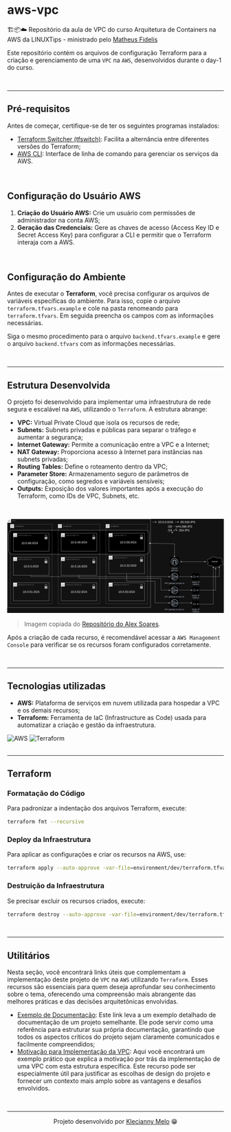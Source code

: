 # aws-vpc

🏗️📦☁️ Repositório da aula de VPC do curso Arquitetura de Containers na AWS da LINUXTips - ministrado pelo [Matheus Fidelis](https://github.com/msfidelis)

Este repositório contém os arquivos de configuração Terraform para a criação e gerenciamento de uma `VPC` na `AWS`, desenvolvidos durante o day-1 do curso.

<br>

---

## Pré-requisitos

Antes de começar, certifique-se de ter os seguintes programas instalados:

- [Terraform Switcher (tfswitch)](https://tfswitch.warrensbox.com/Install/): Facilita a alternância entre diferentes versões do Terraform;
- [AWS CLI](https://docs.aws.amazon.com/pt_br/cli/latest/userguide/getting-started-install.html): Interface de linha de comando para gerenciar os serviços da AWS.

<br>

## Configuração do Usuário AWS

<ol>
    <li><b>Criação do Usuário AWS:</b> Crie um usuário com permissões de administrador na conta AWS;</li>
    <li><b>Geração das Credenciais:</b> Gere as chaves de acesso (Access Key ID e Secret Access Key) para configurar a CLI e permitir que o Terraform interaja com a AWS.</li>
</ol>

<br>

## Configuração do Ambiente

Antes de executar o **Terraform**, você precisa configurar os arquivos de variáveis específicas do ambiente. Para isso, copie o arquivo `terraform.tfvars.example` e cole na pasta renomeando para `terraform.tfvars`. Em seguida preencha os campos com as informações necessárias.

Siga o mesmo procedimento para o arquivo `backend.tfvars.example` e gere o arquivo `backend.tfvars` com as informações necessárias.

<br>

---

## Estrutura Desenvolvida

O projeto foi desenvolvido para implementar uma infraestrutura de rede segura e escalável na `AWS`, utilizando o `Terraform`. A estrutura abrange:

<ul>
    <li><b>VPC:</b> Virtual Private Cloud que isola os recursos de rede;</li>
    <li><b>Subnets:</b> Subnets privadas e públicas para separar o tráfego e aumentar a segurança;</li>
    <li><b>Internet Gateway:</b> Permite a comunicação entre a VPC e a Internet;</li>
    <li><b>NAT Gateway:</b> Proporciona acesso à Internet para instâncias nas subnets privadas;</li>
    <li><b>Routing Tables:</b> Define o roteamento dentro da VPC;</li>
    <li><b>Parameter Store:</b> Armazenamento seguro de parâmetros de configuração, como segredos e variáveis sensíveis;</li>
    <li><b>Outputs:</b> Exposição dos valores importantes após a execução do Terraform, como IDs de VPC, Subnets, etc.</li>
</ul>

<br>

![VPC](docs/vpc.png)

> Imagem copiada do [Repositório do Alex Soares](https://github.com/So4resAlex/aws-containers-vpc).

Após a criação de cada recurso, é recomendável acessar a `AWS Management Console` para verificar se os recursos foram configurados corretamente.

<br>

---

## Tecnologias utilizadas

<ul>
    <li><b>AWS:</b> Plataforma de serviços em nuvem utilizada para hospedar a VPC e os demais recursos;</li>
    <li><b>Terraform:</b> Ferramenta de IaC (Infrastructure as Code) usada para automatizar a criação e gestão da infraestrutura.</li>
</ul>

<div>
<img title="AWS" alt="AWS" height="80" width="80" src="https://cdn.jsdelivr.net/gh/devicons/devicon@latest/icons/amazonwebservices/amazonwebservices-original-wordmark.svg" /> <img title="Terraform" alt="Terraform" height="80" width="80" src="https://cdn.jsdelivr.net/gh/devicons/devicon@latest/icons/terraform/terraform-original.svg" />
</div>

<br>

---

## Terraform

### Formatação do Código

Para padronizar a indentação dos arquivos Terraform, execute:

```bash
terraform fmt --recursive
```

### Deploy da Infraestrutura

Para aplicar as configurações e criar os recursos na AWS, use:

```bash
terraform apply --auto-approve -var-file=environment/dev/terraform.tfvars
```

### Destruição da Infraestrutura

Se precisar excluir os recursos criados, execute:

```bash
terraform destroy --auto-approve -var-file=environment/dev/terraform.tfvars
```

<br>

---

## Utilitários

Nesta seção, você encontrará links úteis que complementam a implementação deste projeto de `VPC` na `AWS` utilizando `Terraform`. Esses recursos são essenciais para quem deseja aprofundar seu conhecimento sobre o tema, oferecendo uma compreensão mais abrangente das melhores práticas e das decisões arquitetônicas envolvidas.

- [Exemplo de Documentação](https://github.com/So4resAlex/aws-containers-vpc?tab=readme-ov-file): Este link leva a um exemplo detalhado de documentação de um projeto semelhante. Ele pode servir como uma referência para estruturar sua própria documentação, garantindo que todos os aspectos críticos do projeto sejam claramente comunicados e facilmente compreendidos;
- [Motivação para Implementação da VPC](https://github.com/buarki/linuxtips-containers-vpc-aws): Aqui você encontrará um exemplo prático que explica a motivação por trás da implementação de uma VPC com esta estrutura específica. Este recurso pode ser especialmente útil para justificar as escolhas de design do projeto e fornecer um contexto mais amplo sobre as vantagens e desafios envolvidos.

<br>

---

<p align="center">Projeto desenvolvido por <a href="https://www.linkedin.com/in/kecbm/">Klecianny Melo</a> 😁</p>

